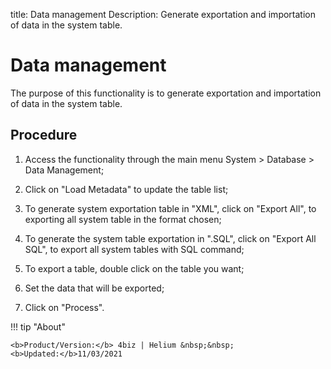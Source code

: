 title: Data management
Description: Generate exportation and importation of data in the system table.
# Data management

The purpose of this functionality is to generate exportation and importation of
data in the system table.

Procedure
-------------

1.  Access the functionality through the main menu System \> Database \> Data
    Management;

2.  Click on "Load Metadata" to update the table list;

3.  To generate system exportation table in "XML", click on "Export All", to
    exporting all system table in the format chosen;

4.  To generate the system table exportation in ".SQL", click on "Export All
    SQL", to export all system tables with SQL command;

5.  To export a table, double click on the table you want;

6.  Set the data that will be exported;

7.  Click on "Process".


!!! tip "About"

    <b>Product/Version:</b> 4biz | Helium &nbsp;&nbsp;
    <b>Updated:</b>11/03/2021
